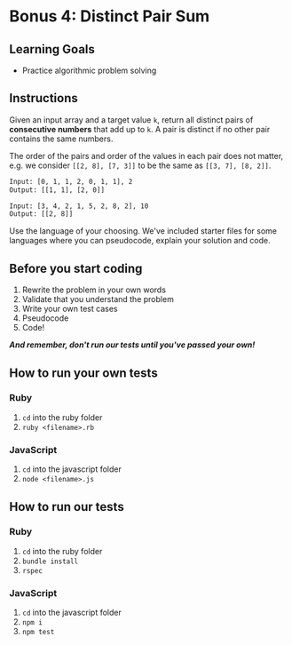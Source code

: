 # Bonus 4: Distinct Pair Sum

## Learning Goals

- Practice algorithmic problem solving

## Instructions

Given an input array and a target value `k`, return all distinct pairs of
**consecutive numbers** that add up to `k`. A pair is distinct if no other pair
contains the same numbers.

The order of the pairs and order of the values in each pair does not matter,
e.g. we consider `[[2, 8], [7, 3]]` to be the same as `[[3, 7], [8, 2]]`.

```txt
Input: [0, 1, 1, 2, 0, 1, 1], 2
Output: [[1, 1], [2, 0]]

Input: [3, 4, 2, 1, 5, 2, 8, 2], 10
Output: [[2, 8]]
```

Use the language of your choosing. We've included starter files for some
languages where you can pseudocode, explain your solution and code.

## Before you start coding

1. Rewrite the problem in your own words
2. Validate that you understand the problem
3. Write your own test cases
4. Pseudocode
5. Code!

**_And remember, don't run our tests until you've passed your own!_**

## How to run your own tests

### Ruby

1. `cd` into the ruby folder
2. `ruby <filename>.rb`

### JavaScript

1. `cd` into the javascript folder
2. `node <filename>.js`

## How to run our tests

### Ruby

1. `cd` into the ruby folder
2. `bundle install`
3. `rspec`

### JavaScript

1. `cd` into the javascript folder
2. `npm i`
3. `npm test`
